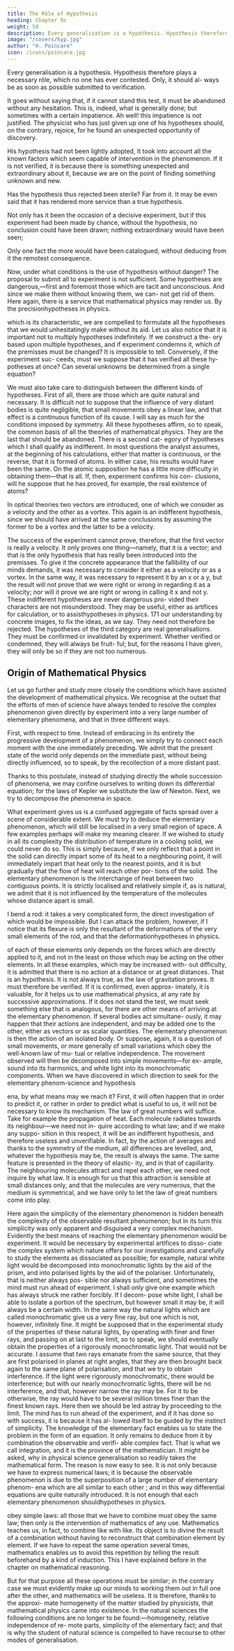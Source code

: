 ```yaml
---
title: The Rôle of Hypothesis
heading: Chapter 9c
weight: 50
description: Every generalisation is a hypothesis. Hypothesis therefore plays a necessary rôle, which no one has ever contested
image: "/covers/hyp.jpg"
author: "H. Poincare"
icon: /icons/poincare.jpg
---
```



Every generalisation is a hypothesis. Hypothesis therefore plays a necessary rôle, which no one has ever contested. Only, it should al-
ways be as soon as possible submitted to verification.

It goes without saying that, if it cannot stand this test, it must be abandoned without any hesitation. This is,
indeed, what is generally done; but sometimes with a certain impatience. Ah well! this impatience is not justified. The physicist who has just given up one of his hypotheses should, on the contrary, rejoice, for he found
an unexpected opportunity of discovery. 

His hypothesis had not been lightly adopted, It took into account all the known factors which seem capable of intervention in the phenomenon. If it is not verified, it is because there is something unexpected and extraordinary about it, because we are on the point of finding
something unknown and new. 

Has the hypothesis thus rejected been sterile? Far from it. It may be even said that it has rendered more service than a true hypothesis.

Not only has it been the occasion of a decisive experiment, but if this experiment had been made by chance, without the hypothesis, no conclusion could have been drawn; nothing extraordinary would have been seen; 

Only one fact the more would have been catalogued, without deducing from it the remotest consequence.


Now, under what conditions is the use of hypothesis without danger? The proposal to submit all to experiment is not sufficient. Some hypotheses are dangerous,—first and foremost those which are tacit and unconscious.
And since we make them without knowing them, we can-
not get rid of them. Here again, there is a service that
mathematical physics may render us. By the precisionhypotheses in physics.

which is its characteristic, we are compelled to formulate
all the hypotheses that we would unhesitatingly make
without its aid. Let us also notice that it is important not
to multiply hypotheses indefinitely. If we construct a the-
ory based upon multiple hypotheses, and if experiment
condemns it, which of the premisses must be changed? It
is impossible to tell. Conversely, if the experiment suc-
ceeds, must we suppose that it has verified all these hy-
potheses at once? Can several unknowns be determined
from a single equation?

We must also take care to distinguish between the
different kinds of hypotheses. First of all, there are those
which are quite natural and necessary. It is difficult not
to suppose that the influence of very distant bodies is
quite negligible, that small movements obey a linear law,
and that effect is a continuous function of its cause. I will
say as much for the conditions imposed by symmetry. All
these hypotheses affirm, so to speak, the common basis
of all the theories of mathematical physics. They are the
last that should be abandoned. There is a second cat-
egory of hypotheses which I shall qualify as indifferent.
In most questions the analyst assumes, at the beginning
of his calculations, either that matter is continuous, or
the reverse, that it is formed of atoms. In either case, his results would have been the same. On the atomic
supposition he has a little more difficulty in obtaining them—that is all. If, then, experiment confirms his con-
clusions, will he suppose that he has proved, for example,
the real existence of atoms?

In optical theories two vectors are introduced, one of which we consider as a velocity and the other as a vortex.
This again is an indifferent hypothesis, since we should have arrived at the same conclusions by assuming the
former to be a vortex and the latter to be a velocity.

The success of the experiment cannot prove, therefore, that the first vector is really a velocity. It only proves
one thing—namely, that it is a vector; and that is the only hypothesis that has really been introduced into the
premisses. To give it the concrete appearance that the
fallibility of our minds demands, it was necessary to consider it either as a velocity or as a vortex. In the same
way, it was necessary to represent it by an x or a y, but the result will not prove that we were right or wrong in
regarding it as a velocity; nor will it prove we are right
or wrong in calling it x and not y.
These indifferent hypotheses are never dangerous pro-
vided their characters are not misunderstood. They may
be useful, either as artifices for calculation, or to assisthypotheses in physics.
171
our understanding by concrete images, to fix the ideas,
as we say. They need not therefore be rejected. The
hypotheses of the third category are real generalisations.
They must be confirmed or invalidated by experiment.
Whether verified or condemned, they will always be fruit-
ful; but, for the reasons I have given, they will only be
so if they are not too numerous.

## Origin of Mathematical Physics

Let us go further and study more closely the conditions which have assisted
the development of mathematical physics. We recognise
at the outset that the efforts of men of science have always
tended to resolve the complex phenomenon given directly
by experiment into a very large number of elementary
phenomena, and that in three different ways.

First, with respect to time. Instead of embracing in its entirety the progressive development of a phenomenon,
we simply try to connect each moment with the one immediately preceding. We admit that the present state of
the world only depends on the immediate past, without being directly influenced, so to speak, by the recollection
of a more distant past. 

Thanks to this postulate, instead
of studying directly the whole succession of phenomena,
we may confine ourselves to writing down its differential
equation; for the laws of Kepler we substitute the law of Newton.
Next, we try to decompose the phenomena in space.

What experiment gives us is a confused aggregate of facts
spread over a scene of considerable extent. We must try
to deduce the elementary phenomenon, which will still
be localised in a very small region of space.
A few examples perhaps will make my meaning
clearer. If we wished to study in all its complexity the
distribution of temperature in a cooling solid, we could
never do so. This is simply because, if we only reflect
that a point in the solid can directly impart some of
its heat to a neighbouring point, it will immediately
impart that heat only to the nearest points, and it is
but gradually that the flow of heat will reach other por-
tions of the solid. The elementary phenomenon is the
interchange of heat between two contiguous points. It is
strictly localised and relatively simple if, as is natural,
we admit that it is not influenced by the temperature of
the molecules whose distance apart is small.

I bend a rod: it takes a very complicated form, the
direct investigation of which would be impossible. But
I can attack the problem, however, if I notice that its
flexure is only the resultant of the deformations of the
very small elements of the rod, and that the deformationhypotheses in physics.

of each of these elements only depends on the forces which
are directly applied to it, and not in the least on those
which may be acting on the other elements.
In all these examples, which may be increased with-
out difficulty, it is admitted that there is no action at a
distance or at great distances. That is an hypothesis. It
is not always true, as the law of gravitation proves. It
must therefore be verified. If it is confirmed, even approx-
imately, it is valuable, for it helps us to use mathematical
physics, at any rate by successive approximations. If it
does not stand the test, we must seek something else that
is analogous, for there are other means of arriving at the
elementary phenomenon. If several bodies act simultane-
ously, it may happen that their actions are independent,
and may be added one to the other, either as vectors
or as scalar quantities. The elementary phenomenon is
then the action of an isolated body. Or suppose, again,
it is a question of small movements, or more generally of
small variations which obey the well-known law of mu-
tual or relative independence. The movement observed
will then be decomposed into simple movements—for ex-
ample, sound into its harmonics, and white light into its
monochromatic components. When we have discovered
in which direction to seek for the elementary phenom-science and hypothesis

ena, by what means may we reach it? First, it will often
happen that in order to predict it, or rather in order
to predict what is useful to us, it will not be necessary
to know its mechanism. The law of great numbers will
suffice. Take for example the propagation of heat. Each
molecule radiates towards its neighbour—we need not in-
quire according to what law; and if we make any suppo-
sition in this respect, it will be an indifferent hypothesis,
and therefore useless and unverifiable. In fact, by the
action of averages and thanks to the symmetry of the
medium, all differences are levelled, and, whatever the
hypothesis may be, the result is always the same.
The same feature is presented in the theory of elastic-
ity, and in that of capillarity. The neighbouring molecules
attract and repel each other, we need not inquire by what
law. It is enough for us that this attraction is sensible
at small distances only, and that the molecules are very
numerous, that the medium is symmetrical, and we have
only to let the law of great numbers come into play.

Here again the simplicity of the elementary phenomenon is hidden beneath the complexity of the observable resultant phenomenon; but in its turn this
simplicity was only apparent and disguised a very complex mechanism. Evidently the best means of reaching the elementary phenomenon would be experiment. It would be necessary by experimental artifices to disso-
ciate the complex system which nature offers for our
investigations and carefully to study the elements as
dissociated as possible; for example, natural white light
would be decomposed into monochromatic lights by the
aid of the prism, and into polarised lights by the aid of
the polariser. Unfortunately, that is neither always pos-
sible nor always sufficient, and sometimes the mind must
run ahead of experiment. I shall only give one example
which has always struck me rather forcibly. If I decom-
pose white light, I shall be able to isolate a portion of the
spectrum, but however small it may be, it will always
be a certain width. In the same way the natural lights
which are called monochromatic give us a very fine ray,
but one which is not, however, infinitely fine. It might be
supposed that in the experimental study of the properties
of these natural lights, by operating with finer and finer
rays, and passing on at last to the limit, so to speak, we
should eventually obtain the properties of a rigorously
monochromatic light. That would not be accurate. I
assume that two rays emanate from the same source,
that they are first polarised in planes at right angles,
that they are then brought back again to the same plane of polarisation, and that we try to obtain interference. If
the light were rigorously monochromatic, there would be
interference; but with our nearly monochromatic lights,
there will be no interference, and that, however narrow
the ray may be. For it to be otherwise, the ray would
have to be several million times finer than the finest
known rays.
Here then we should be led astray by proceeding to
the limit. The mind has to run ahead of the experiment,
and if it has done so with success, it is because it has al-
lowed itself to be guided by the instinct of simplicity. The
knowledge of the elementary fact enables us to state the
problem in the form of an equation. It only remains to
deduce from it by combination the observable and verifi-
able complex fact. That is what we call integration, and it
is the province of the mathematician. It might be asked,
why in physical science generalisation so readily takes
the mathematical form. The reason is now easy to see.
It is not only because we have to express numerical laws;
it is because the observable phenomenon is due to the
superposition of a large number of elementary phenom-
ena which are all similar to each other ; and in this way
differential equations are quite naturally introduced. It
is not enough that each elementary phenomenon shouldhypotheses in physics.

obey simple laws: all those that we have to combine must
obey the same law; then only is the intervention of mathematics of any use. Mathematics teaches us, in fact, to
combine like with like. Its object is to divine the result of
a combination without having to reconstruct that combination element by element. If we have to repeat the
same operation several times, mathematics enables us to
avoid this repetition by telling the result beforehand by
a kind of induction. This I have explained before in the
chapter on mathematical reasoning. 

But for that purpose all these operations must be similar; in the contrary case we must evidently make up our minds to working
them out in full one after the other, and mathematics will be useless. It is therefore, thanks to the approxi-
mate homogeneity of the matter studied by physicists, that mathematical physics came into existence. In the
natural sciences the following conditions are no longer
to be found:—homogeneity, relative independence of re-
mote parts, simplicity of the elementary fact; and that is
why the student of natural science is compelled to have
recourse to other modes of generalisation.

